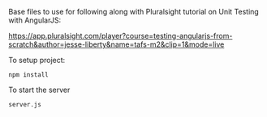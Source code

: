 Base files to use for following along with Pluralsight tutorial on Unit Testing with AngularJS:

https://app.pluralsight.com/player?course=testing-angularjs-from-scratch&author=jesse-liberty&name=tafs-m2&clip=1&mode=live

To setup project:

``npm install``

To start the server

``server.js``
